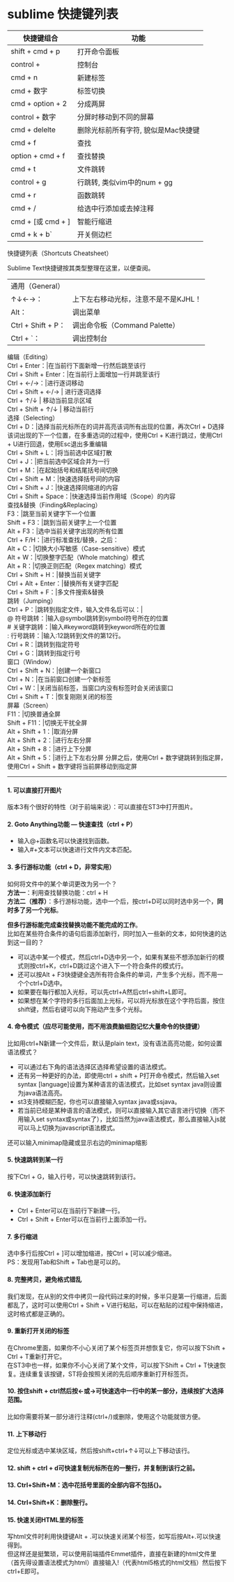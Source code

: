 # sublime 快捷键列表



|快捷键组合|功能| 
|---|---| 
|shift + cmd + p|打开命令面板| 
|control + |控制台| 
|cmd + n|新建标签| 
|cmd + 数字|标签切换| 
|cmd + option + 2|分成两屏| 
|control + 数字|分屏时移动到不同的屏幕| 
|cmd + delelte|删除光标前所有字符, 貌似是Mac快捷键| 
|cmd + f| 查找| 
|option + cmd + f|查找替换| 
|cmd + t|文件跳转| 
|control + g|行跳转, 类似vim中的num + gg| 
|cmd + r|函数跳转| 
|cmd + /|给选中行添加或去掉注释| 
|cmd + [或 cmd + ]|智能行缩进| 
|cmd + k + b`|开关侧边栏|



快捷键列表（Shortcuts Cheatsheet）

Sublime Text快捷键按其类型整理在这里，以便查阅。  

| | |
-|- 
|通用（General）||  
↑↓←→：|上下左右移动光标，注意不是不是KJHL！  
Alt：|调出菜单  
Ctrl + Shift + P：|调出命令板（Command Palette）  
Ctrl + `：|调出控制台  
编辑（Editing）  
Ctrl + Enter：|在当前行下面新增一行然后跳至该行  
Ctrl + Shift + Enter：|在当前行上面增加一行并跳至该行  
Ctrl + ←/→：|进行逐词移动  
Ctrl + Shift + ←/→ | 进行逐词选择  
Ctrl + ↑/↓ | 移动当前显示区域  
Ctrl + Shift + ↑/↓ | 移动当前行  
选择（Selecting）  
Ctrl + D：|选择当前光标所在的词并高亮该词所有出现的位置，再次Ctrl + D选择该词出现的下一个位置，在多重选词的过程中，使用Ctrl + K进行跳过，使用Ctrl + U进行回退，使用Esc退出多重编辑  
Ctrl + Shift + L：|将当前选中区域打散  
Ctrl + J：|把当前选中区域合并为一行  
Ctrl + M：|在起始括号和结尾括号间切换  
Ctrl + Shift + M：|快速选择括号间的内容  
Ctrl + Shift + J：|快速选择同缩进的内容  
Ctrl + Shift + Space：|快速选择当前作用域（Scope）的内容  
查找&替换（Finding&Replacing）  
F3：|跳至当前关键字下一个位置  
Shift + F3：|跳到当前关键字上一个位置  
Alt + F3：|选中当前关键字出现的所有位置  
Ctrl + F/H：|进行标准查找/替换，之后：  
Alt + C：|切换大小写敏感（Case-sensitive）模式  
Alt + W：|切换整字匹配（Whole matching）模式  
Alt + R：|切换正则匹配（Regex matching）模式  
Ctrl + Shift + H：|替换当前关键字  
Ctrl + Alt + Enter：|替换所有关键字匹配  
Ctrl + Shift + F：|多文件搜索&替换  
跳转（Jumping）  
Ctrl + P：|跳转到指定文件，输入文件名后可以：|  
@ 符号跳转：|输入@symbol跳转到symbol符号所在的位置  
\# 关键字跳转：|输入#keyword跳转到keyword所在的位置  
: 行号跳转：|输入:12跳转到文件的第12行。  
Ctrl + R：|跳转到指定符号  
Ctrl + G：|跳转到指定行号  
窗口（Window）  
Ctrl + Shift + N：|创建一个新窗口  
Ctrl + N：|在当前窗口创建一个新标签  
Ctrl + W：|关闭当前标签，当窗口内没有标签时会关闭该窗口  
Ctrl + Shift + T：|恢复刚刚关闭的标签  
屏幕（Screen）  
F11：|切换普通全屏  
Shift + F11：|切换无干扰全屏  
Alt + Shift + 1：|取消分屏  
Alt + Shift + 2：|进行左右分屏  
Alt + Shift + 8：|进行上下分屏  
Alt + Shift + 5：|进行上下左右分屏  分屏之后，使用Ctrl + 数字键跳转到指定屏，使用Ctrl + Shift + 数字键将当前屏移动到指定屏  


---

#### 1. 可以直接打开图片 

版本3有个很好的特性（对于前端来说）：可以直接在ST3中打开图片。

#### 2. Goto Anything功能 — 快速查找（ctrl + P） 

* 输入@+函数名可以快速找到函数。
* 输入#+文本可以快速进行文件内文本匹配。

#### 3. 多行游标功能（ctrl + D，非常实用） 

如何将文件中的某个单词更改为另一个？   
**方法一**：利用查找替换功能：ctrl + H  
**方法二（推荐）**：多行游标功能，选中一个后，按ctrl+D可以同时选中另一个，**同时多了另一个光标**。

**但多行游标能完成查找替换功能不能完成的工作**。   
比如在某些符合条件的语句后面添加新行，同时加入一些新的文本，如何快速的达到这一目的？   
- 可以选中某一个模式，然后ctrl+D选中另一个，如果有某些不想添加新行的模式则按ctrl+K，ctrl+D跳过这个进入下一个符合条件的模式行。   
- 还可以按Alt + F3快捷键全选所有符合条件的单词，产生多个光标，而不用一个个ctrl+D选中。   
- 如果要在每行都加入光标，可以先ctrl+A然后ctrl+shift+L即可。   
- 如果想在某个字符的多行后面加上光标，可以将光标放在这个字符后面，按住shift键，然后右键可以向下拖动产生多个光标。

#### 4. 命令模式（应尽可能使用，而不用浪费脑细胞记忆大量命令的快捷键） 

比如用ctrl+N新建一个文件后，默认是plain text，没有语法高亮功能，如何设置语法模式？   
- 可以通过右下角的语法选择区选择希望设置的语法模式。   
- 还有另一种更好的办法，即使用ctrl + shift + P打开命令模式，然后输入set syntax [language]设置为某种语言的语法模式，比如set syntax java则设置为java语法高亮。   
- st3支持模糊匹配，你也可以直接输入syntax java或ssjava。   
- 若当前已经是某种语言的语法模式，则可以直接输入其它语言进行切换（而不用输入set syntax或syntax了），比如当然为java语法模式，那么直接输入js就可以马上切换为javascript语法模式。

还可以输入minimap隐藏或显示右边的minimap缩影

#### 5. 快速跳转到某一行 

按下Ctrl + G，输入行号，可以快速跳转到该行。

#### 6. 快速添加新行 

* Ctrl + Enter可以在当前行下新建一行。
* Ctrl + Shift + Enter可以在当前行上面添加一行。

#### 7. 多行缩进 

选中多行后按Ctrl + ]可以增加缩进，按Ctrl + [可以减少缩进。   
PS：发现用Tab和Shift + Tab也是可以的。

#### 8. 完整拷贝，避免格式错乱 

我们发现，在从别的文件中拷贝一段代码过来的时候，多半只是第一行缩进，后面都乱了，这时可以使用Ctrl + Shift + V进行粘贴，可以在粘贴的过程中保持缩进，这时格式都是正确的。

#### 9. 重新打开关闭的标签 

在Chrome里面，如果你不小心关闭了某个标签页并想恢复它，你可以按下Shift + Ctrl + T重新打开它。   
在ST3中也一样，如果你不小心关闭了某个文件，可以按下Shift + Ctrl + T快速恢复。连续重复该按键，ST将会按照关闭的先后顺序重新打开标签页。

#### 10. 按住shift + ctrl然后按←或→可快速选中一行中的某一部分，连续按扩大选择范围。 

比如你需要将某一部分进行注释(ctrl+/)或删除，使用这个功能就很方便。

#### 11. 上下移动行 

定位光标或选中某块区域，然后按shift+ctrl+↑↓可以上下移动该行。

#### 12. shift + ctrl + d可快速复制光标所在的一整行，并复制到该行之前。  
 

#### 13. Ctrl+Shift+M：选中花括号里面的全部内容不包括{}。  
 

#### 14. Ctrl+Shift+K：删除整行。  
 

#### 15. 快速关闭HTML里的标签 

写html文件时利用快捷键Alt + .可以快速关闭某个标签，如写<html>后按Alt+.可以快速得到</html>。   
但这样还是挺繁琐，可以使用前端插件Emmet插件，直接在新建的html文件里（首先得设置语法模式为html）直接输入!（代表html5格式的html文档）然后按下ctrl+E即可。

